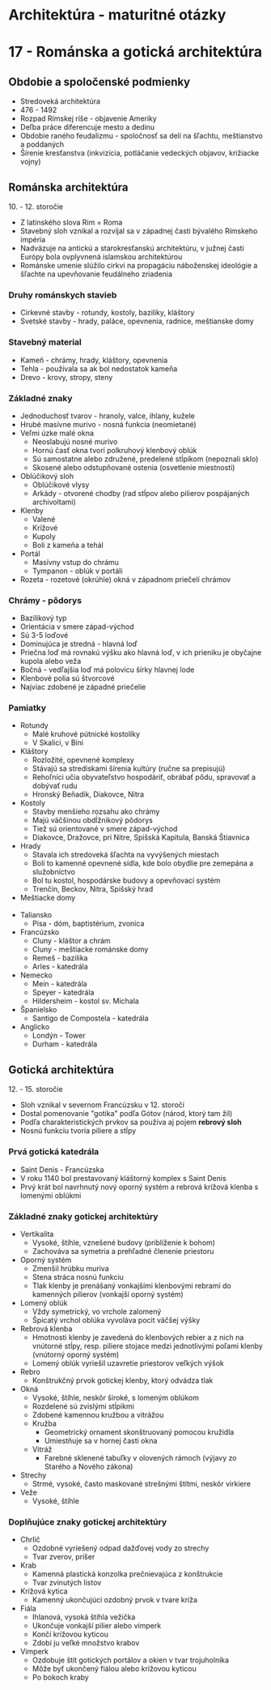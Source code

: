# Architektúra - maturitné otázky

# 17 - Románska a gotická architektúra
## Obdobie a spoločenské podmienky
- Stredoveká architektúra
- 476 - 1492  
- Rozpad Rímskej ríše - objavenie Ameriky  
- Deľba práce diferencuje mesto a dedinu
- Obdobie raného feudalizmu - spoločnosť sa delí na šľachtu, meštianstvo a poddaných
- Šírenie kresťanstva (inkvizícia, potláčanie vedeckých objavov, križiacke vojny)

## Románska architektúra
10\. - 12. storočie
- Z latinského slova Rim = Roma
- Stavebný sloh vznikal a rozvíjal sa v západnej časti bývalého Rímskeho impéria
- Nadväzuje na antickú a starokresťanskú architektúru, v južnej časti Európy bola ovplyvnená islamskou architektúrou
- Románske umenie slúžilo cirkvi na propagáciu náboženskej ideológie a šľachte na upevňovanie feudálneho zriadenia

### Druhy románskych stavieb
- Cirkevné stavby - rotundy, kostoly, baziliky, kláštory
- Svetské stavby - hrady, paláce, opevnenia, radnice, meštianske domy
### Stavebný material
- Kameň - chrámy, hrady, kláštory, opevnenia
- Tehla - používala sa ak bol nedostatok kameňa
- Drevo - krovy, stropy, steny
### Základné znaky
- Jednoduchosť tvarov - hranoly, valce, ihlany, kužele
- Hrubé masívne murivo - nosná funkcia (neomietané)
- Veľmi úzke malé okna 
    - Neoslabujú nosné murivo
    - Hornú časť okna tvorí polkruhový klenbový oblúk
    - Sú samostatne alebo združené, predelené stĺpikom (nepoznali sklo)
    - Skosené alebo odstupňované ostenia (osvetlenie miestnosti)
- Oblúčikový sloh
    - Oblúčikové vlysy
    - Arkády - otvorené chodby (rad stĺpov alebo pilierov pospájaných archivoltami)
- Klenby
    - Valené
    - Krížové
    - Kupoly
    - Boli z kameňa a tehál
- Portál
    - Masívny vstup do chrámu
    - Tympanon - oblúk v portáli
- Rozeta - rozetové (okrúhle) okná v západnom priečelí chrámov

### Chrámy - pôdorys
- Bazilikový typ
- Orientácia v smere západ-východ
- Sú 3-5 loďové
- Dominujúca je stredná - hlavná loď
- Priečna loď má rovnakú výšku ako hlavná loď, v ich prieniku je obyčajne kupola alebo veža
- Bočná - vedľajšia loď má polovicu šírky hlavnej lode
- Klenbové polia sú štvorcové
- Najviac zdobené je západné priečelie

### Pamiatky
- Rotundy 
    - Malé kruhové pútnické kostolíky 
    - V Skalici, v Bíni
- Kláštory 
    - Rozložité, opevnené komplexy 
    - Stávajú sa strediskami šírenia kultúry (ručne sa prepisujú)
    - Rehoľníci učia obyvateľstvo hospodáriť, obrábať pôdu, spravovať a dobývať rudu
    - Hronský Beňadik, Diakovce, Nitra
- Kostoly
    - Stavby menšieho rozsahu ako chrámy
    - Majú väčšinou obdĺžnikový pôdorys
    - Tiež sú orientované v smere západ-východ
    - Diakovce, Dražovce, pri Nitre, Spišská Kapitula, Banská Štiavnica
- Hrady
    - Stavala ich stredoveká šľachta na vyvýšených miestach
    - Boli to kamenné opevnené sídla, kde bolo obydlie pre zemepána a služobníctvo
    - Bol tu kostol, hospodárske budovy a opevňovací systém
    - Trenčín, Beckov, Nitra, Spišský hrad
- Meštiacke domy  
&nbsp;  
- Taliansko 
    - Pisa - dóm, baptistérium, zvonica
- Francúzsko 
    - Cluny - kláštor a chrám
    - Cluny - meštiacke románske domy
    - Remeš - bazilika
    - Arles - katedrála
- Nemecko
    - Mein - katedrála
    - Speyer - katedrála
    - Hildersheim - kostol sv. Michala
- Španielsko
    - Santigo de Compostela - katedrála
- Anglicko
    - Londýn - Tower 
    - Durham - katedrála

## Gotická architektúra
12\. - 15. storočie

- Sloh vznikal v severnom Francúzsku v 12. storočí
- Dostal pomenovanie "gotika" podľa Gótov (národ, ktorý tam žil)
- Podľa charakteristických prvkov sa používa aj pojem **rebrový sloh**
- Nosnú funkciu tvoria piliere a stĺpy  
### Prvá gotická katedrála
- Saint Denis - Francúzska
- V roku 1140 bol prestavovaný kláštorný komplex s Saint Denis
- Prvý krát bol navrhnutý nový oporný systém a rebrová krížová klenba s lomenými oblúkmi
### Základné znaky gotickej architektúry
- Vertikalita
    - Vysoké, štíhle, vznešené budovy (priblíženie k bohom)
    - Zachováva sa symetria a prehľadné členenie priestoru
- Oporný systém
    - Zmenšil hrúbku muriva
    - Stena stráca nosnú funkciu
    - Tlak klenby je prenášaný vonkajšími klenbovými rebrami do kamenných pilierov (vonkajší oporný systém)
- Lomený oblúk
    - Vždy symetrický, vo vrchole zalomený
    - Špicatý vrchol oblúka vyvoláva pocit väčšej výšky
- Rebrová klenba
    - Hmotnosti klenby je zavedená do klenbových rebier a z nich na vnútorné stĺpy, resp. piliere stojace medzi jednotlivými poľami klenby (vnútorný oporný systém)
    - Lomený oblúk vyriešil uzavretie priestorov veľkých výšok
- Rebro
    - Konštrukčný prvok gotickej klenby, ktorý odvádza tlak
- Okná
    - Vysoké, štíhle, neskôr široké, s lomeným oblúkom
    - Rozdelené sú zvislými stĺpikmi
    - Zdobené kamennou kružbou a vitrážou
    - Kružba
        - Geometrický ornament skonštruovaný pomocou kružidla
        - Umiestňuje sa v hornej časti okna 
    - Vitráž
        - Farebné sklenené tabuľky v olovených rámoch (výjavy zo Starého a Nového zákona)
- Strechy
    - Strmé, vysoké, často maskované strešnými štítmi, neskôr virkiere
- Veže
    - Vysoké, štíhle
### Doplňujúce znaky gotickej architektúry
- Chrlič
    - Ozdobné vyriešený odpad dažďovej vody zo strechy
    - Tvar zverov, príšer
- Krab
    - Kamenná plastická konzolka prečnievajúca z konštrukcie
    - Tvar zvinutých listov
- Krížová kytica
    - Kamenný ukončujúci ozdobný prvok v tvare kríža
- Fiála
    - Ihlanová, vysoká štíhla vežička
    - Ukončuje vonkajší pilier alebo vimperk
    - Končí krížovou kyticou
    - Zdobí ju veľké množstvo krabov
- Vimperk
    - Ozdobuje štít gotických portálov a okien v tvar trojuholníka
    - Môže byť ukončený fiálou alebo krížovou kyticou
    - Po bokoch kraby
































